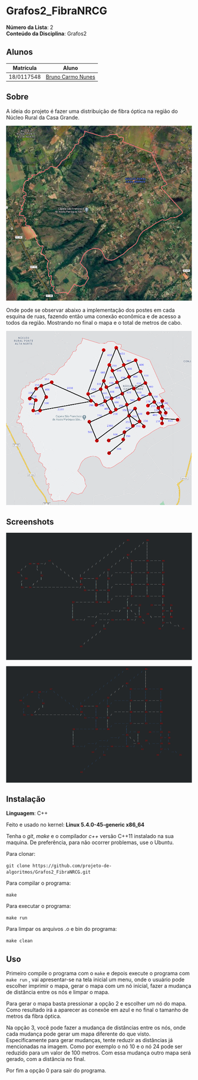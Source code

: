 
# Grafos2_FibraNRCG

**Número da Lista**: 2<br>
**Conteúdo da Disciplina**: Grafos2<br>

## Alunos
|Matrícula | Aluno |
| -- | -- |
| 18/0117548  |  [Bruno Carmo Nunes](https://github.com/brunocmo) |

## Sobre
A ideia do projeto é fazer uma distribuição de fibra óptica na região do Núcleo Rural da Casa Grande.

![mapa1](docs/mapa1.png)

Onde pode se observar abaixo a implementação dos postes em cada esquina de ruas, fazendo então uma conexão econômica e de acesso a todos da região.
Mostrando no final o mapa e o total de metros de cabo.

![mapa2number](docs/mapa2number.png)

## Screenshots

![mapaCLIvazio](docs/mapaCLIvazio.png)

![mapaCLIpreenchido](docs/mapaCLIpreenchido.png)


## Instalação
**Linguagem**: C++<br>

Feito e usado no kernel: **Linux 5.4.0-45-generic x86_64**

Tenha o *git*, *make* e o compilador *c++* versão C++11 instalado na sua maquina.
De preferência, para não ocorrer problemas, use o Ubuntu.

Para clonar:

`git clone https://github.com/projeto-de-algoritmos/Grafos2_FibraNRCG.git`

Para compilar o programa:

`make`

Para executar o programa:

`make run`

Para limpar os arquivos .o e bin do programa:

`make clean`

## Uso
Primeiro compile o programa com o `make` e depois execute o programa com `make run` , vai apresentar-se na tela inicial um menu, onde o usuário pode escolher imprimir o mapa, gerar o mapa com um nó inicial, fazer a mudança de distância entre os nós e limpar o mapa.

Para gerar o mapa basta pressionar a opção 2 e escolher um nó do mapa. Como resultado irá a aparecer as conexõe em azul e no final o tamanho de metros da fibra óptica.

Na opção 3, você pode fazer a mudança de distâncias entre os nós, onde cada mudança pode gerar um mapa diferente do que visto. Especificamente para gerar mudanças, tente reduzir as distâncias já mencionadas na imagem. Como por exemplo o nó 10 e o nó 24 pode ser reduzido para um valor de 100 metros. Com essa mudança outro mapa será gerado, com a distância no final.

Por fim a opção 0 para sair do programa.





